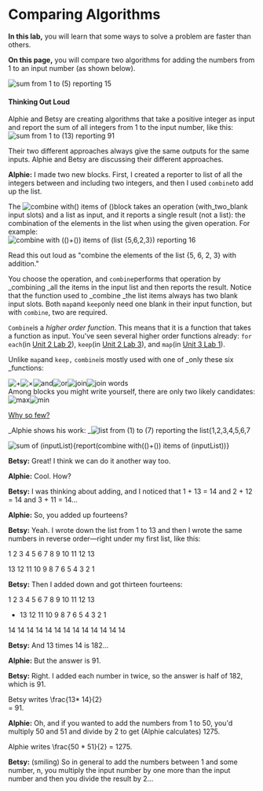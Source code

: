 # Comparing Algorithms

**In this lab,** you will learn that some ways to solve a problem are faster than others.

**On this page,** you will compare two algorithms for adding the numbers from 1 to an input number \(as shown below\).

![](https://bjc.edc.org/bjc-r/img/5-algorithms/sum-from-1-to-5-reporting.png "sum from 1 to \(5\) reporting 15")

#### Thinking Out Loud

Alphie and Betsy are creating algorithms that take a positive integer as input and report the sum of all integers from 1 to the input number, like this:   
![](https://bjc.edc.org/bjc-r/img/5-algorithms/sum-from-1-to-13-reporting.png "sum from 1 to \(13\) reporting 91")

Their two different approaches always give the same outputs for the same inputs. Alphie and Betsy are discussing their different approaches.

**Alphie:** I made two new blocks. First, I created a reporter to list of all the integers between and including two integers, and then I used `combine`to add up the list.

The ![](https://bjc.edc.org/bjc-r/img/blocks/combine.png "combine with\(\) items of \(\)")block takes an operation \(with\_two\_blank input slots\) and a list as input, and it reports a single result \(not a list\): the combination of the elements in the list when using the given operation. For example:  
![](https://bjc.edc.org/bjc-r/img/3-lists/combine-example-1.png "combine with \(\(\)+\(\)\) items of \(list {5,6,2,3}\) reporting 16")

Read this out loud as "combine the elements of the list {5, 6, 2, 3} with addition."

You choose the operation, and `combine`performs that operation by \_combining \_all the items in the input list and then reports the result. Notice that the function used to \_combine \_the list items always has two blank input slots. Both `map`and `keep`only need one blank in their input function, but with `combine`, two are required.

`Combine`is a _higher order function_. This means that it is a function that takes a function as input. You've seen several higher order functions already: `for each`\(in [Unit 2 Lab 2](https://bjc.edc.org/bjc-r/cur/programming/2-complexity/2-data-structures-art/1-the-for-each-block.html?topic=nyc_bjc%2F2-conditionals-abstraction.topic&course=bjc4nyc.html&novideo&noassignment)\), `keep`\(in [Unit 2 Lab 3](https://bjc.edc.org/bjc-r/cur/programming/2-complexity/3-predicates/2-keeping-list-items.html?topic=nyc_bjc%2F2-conditionals-abstraction.topic&course=bjc4nyc.html&novideo&noassignment)\), and `map`\(in [Unit 3 Lab 1](https://bjc.edc.org/bjc-r/cur/programming/3-lists/1-introduction-to-lists/4-mapping-over-list.html?topic=nyc_bjc%2F3-lists.topic&course=bjc4nyc.html&novideo&noassignment)\).

Unlike `map`and `keep,` `combine`is mostly used with one of \_only these six \_functions:

![](https://bjc.edc.org/bjc-r/img/3-lists/plus.png "+")![](https://bjc.edc.org/bjc-r/img/3-lists/times.png "×")![](https://bjc.edc.org/bjc-r/img/3-lists/and-block.png "and")![](https://bjc.edc.org/bjc-r/img/3-lists/or-block.png "or")![](https://bjc.edc.org/bjc-r/img/3-lists/join.png "join")![](https://bjc.edc.org/bjc-r/img/3-lists/join-words.png "join words")  
Among blocks you might write yourself, there are only two likely candidates:![](https://bjc.edc.org/bjc-r/img/3-lists/max.png "max")![](https://bjc.edc.org/bjc-r/img/3-lists/min.png "min")

[Why so few?](https://bjc.edc.org/bjc-r/cur/programming/5-algorithms/3-timing-experiments/1-comparing-algorithms.html?topic=nyc_bjc%2F5-algorithms.topic&course=bjc4nyc.html&novideo&noassignment#hint-3)

_Alphie shows his work: _![](https://bjc.edc.org/bjc-r/img/5-algorithms/list-from-1-to-7-reporting.png "list from \(1\) to \(7\) reporting the list{1,2,3,4,5,6,7")

![](https://bjc.edc.org/bjc-r/img/5-algorithms/sum-of-definition.png "sum of \(inputList\){report\(combine with\(\(\)+\(\)\) items of \(inputList\)\)}")

**Betsy:** Great! I think we can do it another way too.

**Alphie:** Cool. How?

**Betsy:** I was thinking about adding, and I noticed that 1 + 13 = 14 and 2 + 12 = 14 and 3 + 11 = 14...

**Alphie:** So, you added up fourteens?

**Betsy:** Yeah. I wrote down the list from 1 to 13 and then I wrote the same numbers in reverse order—right under my first list, like this:

1    2    3    4    5    6    7    8    9    10    11    12    13

13    12    11    10    9    8    7    6    5    4    3    2    1

**Betsy:** Then I added down and got thirteen fourteens:

1    2    3    4    5    6    7    8    9    10    11    12    13

* 13    12    11    10    9    8    7    6    5    4    3    2    1

14    14    14    14    14    14    14    14    14    14    14    14    14

**Betsy:** And 13 times 14 is 182...

**Alphie:** But the answer is 91.

**Betsy:** Right. I added each number in twice, so the answer is half of 182, which is 91.

Betsy writes \frac{13\* 14}{2}  
 = 91.

**Alphie:** Oh, and if you wanted to add the numbers from 1 to 50, you'd multiply 50 and 51 and divide by 2 to get \(Alphie calculates\) 1275.

Alphie writes \frac{50 \* 51}{2} = 1275.

**Betsy:** \(smiling\) So in general to add the numbers between 1 and some number, n, you multiply the input number by one more than the input number and then you divide the result by 2...

